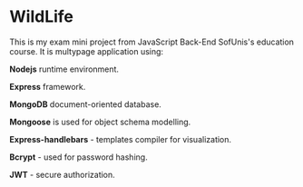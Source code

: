 # WildLife

This is my exam mini project from JavaScript Back-End SofUnis's education course.
It is multypage application using: 

**Nodejs** runtime environment.

**Express** framework.

**MongoDB** document-oriented database.

**Mongoose** is used for object schema modelling.

**Express-handlebars** - templates compiler for visualization.

**Bcrypt** - used for password hashing.

**JWT** - secure authorization.

